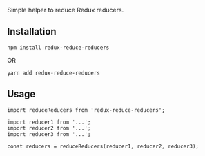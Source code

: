 Simple helper to reduce Redux reducers.

## Installation

```
npm install redux-reduce-reducers
```

OR

```
yarn add redux-reduce-reducers
```

## Usage

```
import reduceReducers from 'redux-reduce-reducers';

import reducer1 from '...';
import reducer2 from '...';
import reducer3 from '...';

const reducers = reduceReducers(reducer1, reducer2, reducer3);
```
